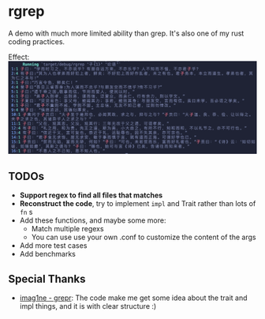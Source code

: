 # rgrep
A demo with much more limited ability than grep. It's also one of my rust coding practices.

Effect:
![testcase1](./testcase1.png)

## TODOs
- **Support regex to find all files that matches**
- **Reconstruct the code**, try to implement ``impl`` and Trait rather than lots of ``fn`` s
- Add these functions, and maybe some more:
    - Match multiple regexs
    - You can use use your own .conf to customize the content of the args
- Add more test cases
- Add benchmarks

## Special Thanks
- [imag1ne - grepr](https://github.com/imag1ne/grepr): 
The code make me get some idea about the trait and impl things, and it is with clear structure :)